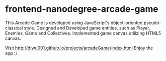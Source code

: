 frontend-nanodegree-arcade-game
===============================

This Arcade Game is developed using JavaScript's object-oriented pseudo-classical style. Designed and Developed game entities, such as Player, Enemies, Game and Collectives. Implemented game canvas utilizing HTML5 canvas. 


Visit http://diwu001.github.io/projects/arcadeGame/index.html  Enjoy the app :)

